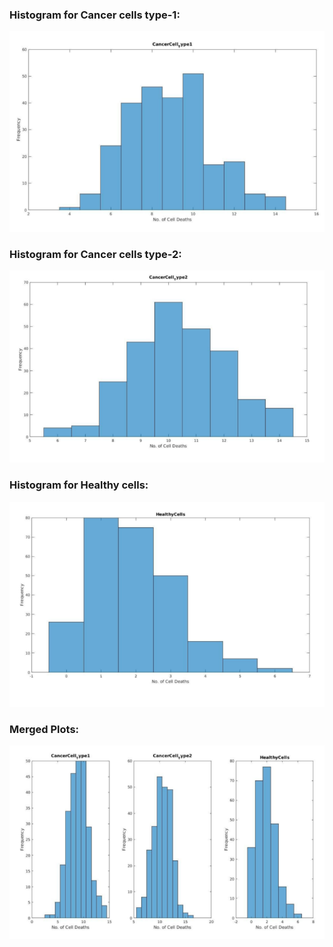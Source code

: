### Histogram for Cancer cells type-1:

![](https://github.com/28Ritu/Apoptotic-Cell-Death/blob/master/Screenshot%20from%202018-05-05%2001:25:37.png)

### Histogram for Cancer cells type-2:

![](https://github.com/28Ritu/Apoptotic-Cell-Death/blob/master/Screenshot%20from%202018-05-05%2001:25:48.png)

### Histogram for Healthy cells:

![](https://github.com/28Ritu/Apoptotic-Cell-Death/blob/master/Screenshot%20from%202018-05-05%2001:25:51.png)

### Merged Plots:

![](https://github.com/28Ritu/Apoptotic-Cell-Death/blob/master/Screenshot%20from%202018-05-05%2001:25:55.png)
